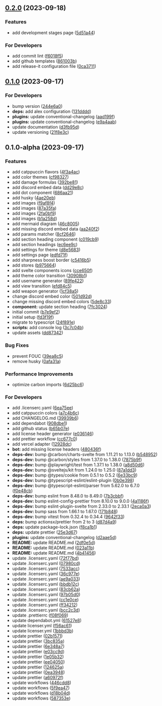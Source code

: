 

## [0.2.0](https://github.com/DorielRivalet/frontier-compendium/compare/0.1.0...0.2.0) (2023-09-18)


### Features

* add development stages page ([5d51a44](https://github.com/DorielRivalet/frontier-compendium/commit/5d51a44b8fea07338538ee7c04e6b4d7d514332e))


### For Developers

* add commit lint ([f6018f5](https://github.com/DorielRivalet/frontier-compendium/commit/f6018f5ec23b71a9b49593a6c3cdfd52ab7a4e3d))
* add github templates ([861003b](https://github.com/DorielRivalet/frontier-compendium/commit/861003ba94f52673bc9a5c878f6596dbd684fd9a))
* add release-it configuration file ([0ca3711](https://github.com/DorielRivalet/frontier-compendium/commit/0ca3711f7796eadcf073e54e2a393d44ac23de5c))

## [0.1.0](https://github.com/DorielRivalet/frontier-compendium/compare/0.1.0-alpha...0.1.0) (2023-09-17)


### For Developers

* bump version ([244e6a0](https://github.com/DorielRivalet/frontier-compendium/commit/244e6a0fb60b272b77a22fe522c2060826459ba9))
* **deps:** add alex configuration ([131dddd](https://github.com/DorielRivalet/frontier-compendium/commit/131dddd215ef9b49df1f198456bc7b091b65899b))
* **plugins:** update conventional-changelog ([aad199f](https://github.com/DorielRivalet/frontier-compendium/commit/aad199f2e59140c660a61d9589f4fd51beab43e6))
* **plugins:** update conventional-changelog ([e9a4aab](https://github.com/DorielRivalet/frontier-compendium/commit/e9a4aabf53a1d01dc233d0ab3b15c57a608bcc6c))
* update documentation ([d3fb95d](https://github.com/DorielRivalet/frontier-compendium/commit/d3fb95d34832a2db9efc59202ad7ebcbb4929795))
* update versioning ([21f8e3c](https://github.com/DorielRivalet/frontier-compendium/commit/21f8e3cd9a44bb0935042552b28e214c5ce3cb7a))

## 0.1.0-alpha (2023-09-17)


### Features

* add catppuccin flavors ([4f3a4ac](https://github.com/DorielRivalet/frontier-compendium/commit/4f3a4ac0e7b955f6c55f71f75675fe17bc59d2e2))
* add color themes ([cf98327](https://github.com/DorielRivalet/frontier-compendium/commit/cf9832765272b37ec4b7c14d073e99c8308dc277))
* add damage formulas ([392be81](https://github.com/DorielRivalet/frontier-compendium/commit/392be81edd7b269f227d00610afef7d50ba0bb2c))
* add discord embed data ([dd29e8c](https://github.com/DorielRivalet/frontier-compendium/commit/dd29e8c4f1ff6f9b0ec2fb823e61c61c85fc66c6))
* add dot component ([686aa21](https://github.com/DorielRivalet/frontier-compendium/commit/686aa21f47533e0a6586c5fb9f137f21ed0c1303))
* add husky ([4ae20eb](https://github.com/DorielRivalet/frontier-compendium/commit/4ae20eba6368c7da34d2c0acbc31c188af675c0e))
* add images ([f9af8f4](https://github.com/DorielRivalet/frontier-compendium/commit/f9af8f43f38e36f558f98d99e8466980329cae3b))
* add images ([87a35fa](https://github.com/DorielRivalet/frontier-compendium/commit/87a35fa090f74c551a4e9c925b130864de27bbdb))
* add images ([2fa0bf9](https://github.com/DorielRivalet/frontier-compendium/commit/2fa0bf965bdb0990df5466431dbf07635b291173))
* add images ([b1a258d](https://github.com/DorielRivalet/frontier-compendium/commit/b1a258d6df40041d20c7caed6e34a86b43f3f065))
* add mermaid diagram ([46c8005](https://github.com/DorielRivalet/frontier-compendium/commit/46c8005b480e078df96581e6235b5c2c51fba65c))
* add missing discord embed data ([aa240f2](https://github.com/DorielRivalet/frontier-compendium/commit/aa240f23a3465dd3b410434299b134e74553908a))
* add params matcher ([8cf2646](https://github.com/DorielRivalet/frontier-compendium/commit/8cf26468334399aeae675927b9770bd6225cf3b0))
* add section heading component ([c019cb9](https://github.com/DorielRivalet/frontier-compendium/commit/c019cb9f575ef89bbff258c26c232900fa8a6867))
* add section headings ([ec6ee9c](https://github.com/DorielRivalet/frontier-compendium/commit/ec6ee9c3367c923275e58481fa66f718b6b9da84))
* add settings for theme ([d8e5683](https://github.com/DorielRivalet/frontier-compendium/commit/d8e5683e8dd2dea4b4d629909a9183f6c8f69c64))
* add settings page ([edfd71f](https://github.com/DorielRivalet/frontier-compendium/commit/edfd71ff32b589323f60de74d4aa40ded25da8af))
* add sharpness boost border ([c5416b5](https://github.com/DorielRivalet/frontier-compendium/commit/c5416b5436a657a7962b403b4481cc20ce0197b8))
* add stores ([b975664](https://github.com/DorielRivalet/frontier-compendium/commit/b975664e4abc42badad7832e6d0d6a26d4eb8b68))
* add svelte components icons ([cce650f](https://github.com/DorielRivalet/frontier-compendium/commit/cce650f6a589cb247049278d0c2490599a30c35c))
* add theme color transition ([30908b1](https://github.com/DorielRivalet/frontier-compendium/commit/30908b126e21dd4fc2c6cfab6c9afe2fd6bd3e44))
* add username generator ([89fe422](https://github.com/DorielRivalet/frontier-compendium/commit/89fe4227a44a0ab9f7efee855d6863cf00c8fbf4))
* add view transition ([efd84c5](https://github.com/DorielRivalet/frontier-compendium/commit/efd84c5ed92301ba3f72bc425586d336b491368d))
* add weapon generator ([1cf38a5](https://github.com/DorielRivalet/frontier-compendium/commit/1cf38a5010b7fea2a3cdb93d38c524e5c28d24f3))
* change discord embed color ([501d92d](https://github.com/DorielRivalet/frontier-compendium/commit/501d92d53a8ae4b1c0c71f765c129b42c99691dd))
* change missing discord embed colors ([5de8c33](https://github.com/DorielRivalet/frontier-compendium/commit/5de8c33e164ad452f921c3c76f9c388cef51ac05))
* **component:** update section heading ([7fc3024](https://github.com/DorielRivalet/frontier-compendium/commit/7fc30242c652c81cdc796a3ce6ec6019de8e665e))
* initial commit ([b7e9ef2](https://github.com/DorielRivalet/frontier-compendium/commit/b7e9ef27d307e7a3c249580045995173970900e8))
* initial setup ([fd3f19f](https://github.com/DorielRivalet/frontier-compendium/commit/fd3f19fc400850a0c3c7132afe0cda0bb1ddd95b))
* migrate to typescript ([24f891e](https://github.com/DorielRivalet/frontier-compendium/commit/24f891ea8a805e5b5fbf75d124301c48bd4f8102))
* **scripts:** add console log ([3c7c04b](https://github.com/DorielRivalet/frontier-compendium/commit/3c7c04b0960e4199e685db2a236155183111bd9c))
* update assets ([dd87342](https://github.com/DorielRivalet/frontier-compendium/commit/dd87342014042f2ebc1b4766f26c8160284a33c1))


### Bug Fixes

* prevent FOUC ([39ea8c5](https://github.com/DorielRivalet/frontier-compendium/commit/39ea8c5243cedb4f3a5fd7db772d882fddeb336c))
* remove husky ([0afa31a](https://github.com/DorielRivalet/frontier-compendium/commit/0afa31a5d3f5339628259bc627dfe2d3bf06c396))


### Performance Improvements

* optimize carbon imports ([6d25bc6](https://github.com/DorielRivalet/frontier-compendium/commit/6d25bc6d22e4d0a469defc7c932ad4c3f3e1c340))


### For Developers

* add .licenserc.yaml ([6ea75ee](https://github.com/DorielRivalet/frontier-compendium/commit/6ea75eeb9f42fd9793b1c6f7eebf485c3bcac60e))
* add catppuccin colors ([a7c4b6c](https://github.com/DorielRivalet/frontier-compendium/commit/a7c4b6cd80c5b4229dbc91c2f396eee29e5676f3))
* add CHANGELOG.md ([39939b6](https://github.com/DorielRivalet/frontier-compendium/commit/39939b68d0f7aaf81d0b7dea8f9ddfe1835885fb))
* add dependabot ([908dbe1](https://github.com/DorielRivalet/frontier-compendium/commit/908dbe1151da417913f78e43d9ab06116f4e0ebe))
* add github status ([b65b07e](https://github.com/DorielRivalet/frontier-compendium/commit/b65b07e7a1e9c9c0ada43e43f88bcea543b07180))
* add license header generator ([e036146](https://github.com/DorielRivalet/frontier-compendium/commit/e0361461433c9f5a11fc548a2428c6180b873fa0))
* add prettier workflow ([cc677c0](https://github.com/DorielRivalet/frontier-compendium/commit/cc677c0a84b6e21911d75f5f6fc3d9367d7601d5))
* add vercel adapter ([12928dc](https://github.com/DorielRivalet/frontier-compendium/commit/12928dc837184c02536f584c5838866084fd91e4))
* **bot:** add missing license headers ([480436f](https://github.com/DorielRivalet/frontier-compendium/commit/480436f8635e1860ee76f2afaf04690800413609))
* **deps-dev:** bump @carbon/charts-svelte from 1.11.21 to 1.13.0 ([b548952](https://github.com/DorielRivalet/frontier-compendium/commit/b54895252c8337032ac2bd1b4992c0d5ca982dff))
* **deps-dev:** bump @carbon/styles from 1.37.0 to 1.38.0 ([7875b9f](https://github.com/DorielRivalet/frontier-compendium/commit/7875b9f3d4546a8f91f8ea73643fe2674c2af397))
* **deps-dev:** bump @playwright/test from 1.37.1 to 1.38.0 ([a8d50d6](https://github.com/DorielRivalet/frontier-compendium/commit/a8d50d678756c0a8bd14f2edd7d8a108d68b0f3c))
* **deps-dev:** bump @sveltejs/kit from 1.24.0 to 1.25.0 ([87a1dd3](https://github.com/DorielRivalet/frontier-compendium/commit/87a1dd30f2b2c4da2e82ac674c7c50ce8e377e3a))
* **deps-dev:** bump @types/cookie from 0.5.1 to 0.5.2 ([6e33bc9](https://github.com/DorielRivalet/frontier-compendium/commit/6e33bc9fba660418c197e3877b3047eef7318848))
* **deps-dev:** bump @typescript-eslint/eslint-plugin ([0b0e398](https://github.com/DorielRivalet/frontier-compendium/commit/0b0e3985a781df0440c83c4df91adb8490594acd))
* **deps-dev:** bump @typescript-eslint/parser from 5.62.0 to 6.7.0 ([f0e48cb](https://github.com/DorielRivalet/frontier-compendium/commit/f0e48cbce861bb6d19a5a5fff38e210bf95b3fe5))
* **deps-dev:** bump eslint from 8.48.0 to 8.49.0 ([7b3cbbf](https://github.com/DorielRivalet/frontier-compendium/commit/7b3cbbf98c8ed29f1471ad3002e932f1cac9f5cf))
* **deps-dev:** bump eslint-config-prettier from 8.10.0 to 9.0.0 ([4a1186f](https://github.com/DorielRivalet/frontier-compendium/commit/4a1186f90a0c2e76dd53ee8c2424e30d1ba5f028))
* **deps-dev:** bump eslint-plugin-svelte from 2.33.0 to 2.33.1 ([2eca0a3](https://github.com/DorielRivalet/frontier-compendium/commit/2eca0a30d9b03bf97324eee59e5096d5f42f107a))
* **deps-dev:** bump sass from 1.66.1 to 1.67.0 ([171b848](https://github.com/DorielRivalet/frontier-compendium/commit/171b848a4d0bccd6391e62e7f3863e2f77045f84))
* **deps-dev:** bump vitest from 0.32.4 to 0.34.4 ([9642f33](https://github.com/DorielRivalet/frontier-compendium/commit/9642f33291de482eb2553aa6214ec2c86853c0cc))
* **deps:** bump actionsx/prettier from 2 to 3 ([d87d4a9](https://github.com/DorielRivalet/frontier-compendium/commit/d87d4a98ad6bd72fdfffa16d67dd8254217cc8be))
* **deps:** update package-lock.json ([f8ca1b1](https://github.com/DorielRivalet/frontier-compendium/commit/f8ca1b1bb6d56033e9c1c485c54a07504097afad))
* **deps:** update prettier ([25e3d67](https://github.com/DorielRivalet/frontier-compendium/commit/25e3d678be4663b7cb37e6c67560306198bc37f9))
* **plugins:** update conventional-changelog ([d2aae5d](https://github.com/DorielRivalet/frontier-compendium/commit/d2aae5d95e9839bd3324f9e248556778ba1ca28a))
* **README:** update README.md ([2df0e5d](https://github.com/DorielRivalet/frontier-compendium/commit/2df0e5d80cc37992f01c9b3f2d608d1ebd125086))
* **README:** update README.md ([023a11b](https://github.com/DorielRivalet/frontier-compendium/commit/023a11b35f13e18ec68f1afacfe02eb422b96754))
* **README:** update README.md ([4b41456](https://github.com/DorielRivalet/frontier-compendium/commit/4b41456cb76ac306d1b22dd195528710a503b278))
* update .licenserc.yaml ([72f77bd](https://github.com/DorielRivalet/frontier-compendium/commit/72f77bd4ea7eecb0bb49b83c6200395850d1920d))
* update .licenserc.yaml ([07980cd](https://github.com/DorielRivalet/frontier-compendium/commit/07980cdf86dde00bc6172a687257ded52bcc912f))
* update .licenserc.yaml ([7533acc](https://github.com/DorielRivalet/frontier-compendium/commit/7533acc66466221a0cd1a5efd075452f47559204))
* update .licenserc.yaml ([36c977e](https://github.com/DorielRivalet/frontier-compendium/commit/36c977ea64ee1339a78d118d4b4d7c92e85fd4ea))
* update .licenserc.yaml ([ae9a033](https://github.com/DorielRivalet/frontier-compendium/commit/ae9a033cb1ee8bdb437e23aa0b342d6dd86a3786))
* update .licenserc.yaml ([bbdb12c](https://github.com/DorielRivalet/frontier-compendium/commit/bbdb12c530448ecc899d64947af51f37ceacfb66))
* update .licenserc.yaml ([83cb62a](https://github.com/DorielRivalet/frontier-compendium/commit/83cb62a2202e641f4f2d11c963b3e18d02db206b))
* update .licenserc.yaml ([97b05d0](https://github.com/DorielRivalet/frontier-compendium/commit/97b05d0a9e8688898c3ddf45fec3195c76d19b84))
* update .licenserc.yaml ([cc1e0ce](https://github.com/DorielRivalet/frontier-compendium/commit/cc1e0ce5792ba5ba57a8cbb9708260a2f1098508))
* update .licenserc.yaml ([ff34212](https://github.com/DorielRivalet/frontier-compendium/commit/ff342122544d06200c0fd3bd7b78698af08cbd92))
* update .licenserc.yaml ([bcc2c3d](https://github.com/DorielRivalet/frontier-compendium/commit/bcc2c3d27d885a8ee3767da67c0f4c45c7d64609))
* update .prettierrc ([f08f069](https://github.com/DorielRivalet/frontier-compendium/commit/f08f06938a89eca45fd18a25e3157493868fda8f))
* update dependabot.yml ([61527e8](https://github.com/DorielRivalet/frontier-compendium/commit/61527e8fc4178db4fc2f88d6214d4be8b7149920))
* update licenser.yml ([f56ac61](https://github.com/DorielRivalet/frontier-compendium/commit/f56ac6117611bcef587b5140b8a77b4b6992bf99))
* update licenser.yml ([1bbbd3b](https://github.com/DorielRivalet/frontier-compendium/commit/1bbbd3b7cee6851aae55ade59b5bb441a48934d0))
* update prettier ([02b1571](https://github.com/DorielRivalet/frontier-compendium/commit/02b1571f0689e4833bcf806e838c3988d21a5e7b))
* update prettier ([3bc835a](https://github.com/DorielRivalet/frontier-compendium/commit/3bc835a69b57bc7a3ed6ee982f7d9baa82664ed5))
* update prettier ([6e348a7](https://github.com/DorielRivalet/frontier-compendium/commit/6e348a77ea50ad3bf5e326948f14c7837643e614))
* update prettier ([e03cc9d](https://github.com/DorielRivalet/frontier-compendium/commit/e03cc9d2afdf3633e2f580e97bd6e2bbde2a95fa))
* update prettier ([1e05b32](https://github.com/DorielRivalet/frontier-compendium/commit/1e05b32fa48d8693b66202549c04e2a24dfcab2e))
* update prettier ([ee04050](https://github.com/DorielRivalet/frontier-compendium/commit/ee04050e86248cf06b11668707e8659bc80100b9))
* update prettier ([124625a](https://github.com/DorielRivalet/frontier-compendium/commit/124625a2c52d2da0700d4285002f9b214f932b00))
* update prettier ([0ea3948](https://github.com/DorielRivalet/frontier-compendium/commit/0ea39488f0b6f497284f3f4bfe6b6f38595a2979))
* update prettier ([a60972f](https://github.com/DorielRivalet/frontier-compendium/commit/a60972f0f9e343c23715274839a7922e589ca3da))
* update workflows ([446cdd8](https://github.com/DorielRivalet/frontier-compendium/commit/446cdd85b9ea6806b32af0d7ef3d5dd637baf1d3))
* update workflows ([5f9ea47](https://github.com/DorielRivalet/frontier-compendium/commit/5f9ea47b2511090614f6dcc0346db5878a531341))
* update workflows ([d18b04d](https://github.com/DorielRivalet/frontier-compendium/commit/d18b04d9b500c7b8b0f9013f1165e30b7533160a))
* update workflows ([587353e](https://github.com/DorielRivalet/frontier-compendium/commit/587353e87fda8f09e960739e40382e227b7c7ff9))